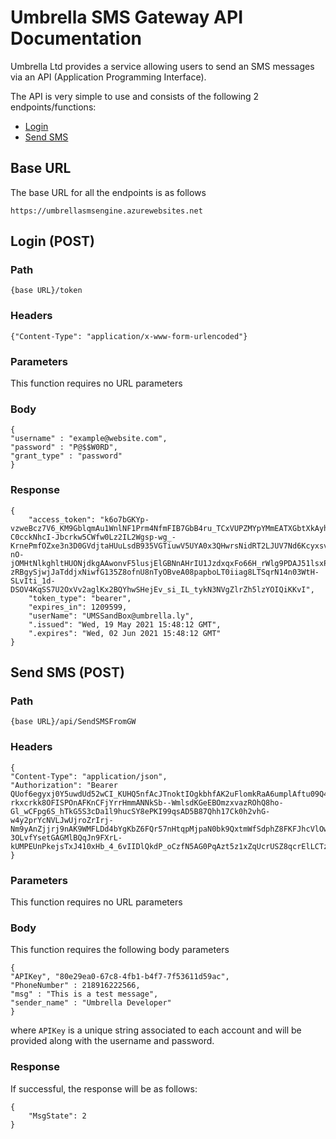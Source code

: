 # Umbrella SMS Gateway API Documentation

Umbrella Ltd provides a service allowing users to send an SMS messages via an API (Application Programming Interface).

The API is very simple to use and consists of the following 2 endpoints/functions:

 - [Login](#login-post)
 - [Send SMS](#send-sms-post)

## Base URL
The base URL for all the endpoints is as follows
    
    https://umbrellasmsengine.azurewebsites.net

## Login (POST)
### Path

    {base URL}/token

### Headers

    {"Content-Type": "application/x-www-form-urlencoded"}

### Parameters
This function requires no URL parameters

### Body

    {
    "username" : "example@website.com",
    "password" : "P@$$W0RD",
    "grant_type" : "password"
    }

### Response

    {
        "access_token": "k6o7bGKYp-vzweBcz7V6_KM9GblqmAu1WnlNF1Prm4NfmFIB7GbB4ru_TCxVUPZMYpYMmEATXGbtXkAyhrdSkAMyvbdy0Xv4_8IWYGo80_HnuTySge8qgcOcRYlqOQZ-C0cckNhcI-Jbcrkw5CWfw0Lz2IL2Wgsp-wg_-KrnePmfOZxe3n3D0GVdjtaHUuLsdB935VGTiuwV5UYA0x3QHwrsNidRT2LJUV7Nd6Kcyxsvj2lTq9Ggdf0SbDPAzVEHGKmCO3YI47a-nO-jOMHtNlkghltHUONjdkgAAwonvF5lusjElGBNnAHrIU1JzdxqxFo66H_rWlg9PDAJ51lsxPrENBkEHyWzJopuaSD029eUUW-zRBgySjwjJaTddjxNiwfG135Z8ofnU8nTyOBveA08papboLT0iiag8LTSqrN14n03WtH-SLvIti_1d-DSOV4KqSS7U2OxVv2aglKx2BQYhwSHejEv_si_IL_tykN3NVgZlrZh5lzYOIQiKKvI",
        "token_type": "bearer",
        "expires_in": 1209599,
        "userName": "UMSSandBox@umbrella.ly",
        ".issued": "Wed, 19 May 2021 15:48:12 GMT",
        ".expires": "Wed, 02 Jun 2021 15:48:12 GMT"
    }

## Send SMS (POST)
### Path

    {base URL}/api/SendSMSFromGW

### Headers
    
    {
    "Content-Type": "application/json",
    "Authorization": "Bearer QUof6egyxj0Y5uwdUd52wCI_KUHQ5nfAcJTnoktIOgkbhfAK2uFlomkRaA6umplAftu09Q4p1C-rkxcrkk8OFISPOnAFKnCFjYrrHmmANNkSb--WmlsdKGeEBOmzxvazROhQ8ho-Gl_wCFpg6S_hTkG5S3cDa1l9hucSY8ePKI99qsAD5B87Qhh17Ck0h2vhG-w4y2prYcNVLJwUjroZrIrj-Nm9yAnZjjrj9nAK9WMFLDd4bYgKbZ6FQr57nHtqpMjpaN0bk9QxtmWfSdphZ8FKFJhcVlOwKgeQX7rMleooiRN16ghPAKqpPNjsBSjsNZU_6aT4DEJOEzAtbvlwxN6Qw2ouepR8t6d2tl1AU1jnO51us7Q9B7TeBomesPUi5susm9qRjujV8-3OLvfYsetGAGMlBQqJn9FXrL-kUMPEUnPkejsTxJ410xHb_4_6vIIDlQkdP_oCzfN5AG0PqAzt5z1xZqUcrUSZ8qcrElLCTz_fhmJtdGPhTDci5gZu"
    }

### Parameters
This function requires no URL parameters

### Body
This function requires the following body parameters

    {
    "APIKey", "80e29ea0-67c8-4fb1-b4f7-7f53611d59ac",
    "PhoneNumber" : 218916222566,
    "msg" : "This is a test message",
    "sender_name" : "Umbrella Developer"
    }

where `APIKey` is a unique string associated to each account and will be provided along with the username and password.

### Response
If successful, the response will be as follows:

    {
        "MsgState": 2
    }
